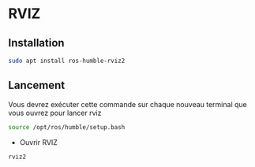 # RVIZ

## Installation

``` bash
sudo apt install ros-humble-rviz2
```

## Lancement

Vous devrez exécuter cette commande sur chaque nouveau terminal que vous ouvrez pour lancer rviz

``` bash
source /opt/ros/humble/setup.bash
```

- Ouvrir RVIZ
``` bash
rviz2
```

